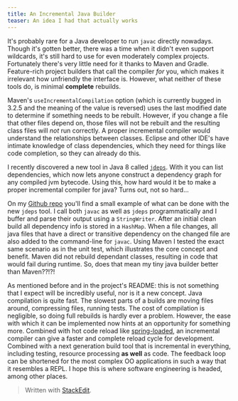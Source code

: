 ```yaml
---
title: An Incremental Java Builder
teaser: An idea I had that actually works
---
```

It's probably rare for a Java developer to run `javac` directly nowadays. Though it's gotten better, there was a time when it didn't even support wildcards, it's still hard to use for even moderately complex projects. Fortunately there's very little need for it thanks to Maven and Gradle. Feature-rich project builders that call the compiler *for* you, which makes it irrelevant how unfriendly the interface is. However, what neither of these tools do, is minimal **complete** rebuilds. 

Maven's `useIncrementalCompilation` option (which is currently bugged in 3.2.5 and the meaning of the value is reversed) uses the last modified date to determine if something needs to be rebuilt. However, if you change a file that other files depend on, those files will not be rebuilt and the resulting class files will *not* run correctly. A proper incremental compiler would understand the relationships between classes. Eclipse and other IDE's have intimate knowledge of class dependencies, which they need for things like code completion, so they can already do this.

I recently discovered a new tool in Java 8 called [`jdeps`](http://docs.oracle.com/javase/8/docs/technotes/tools/unix/jdeps.html). With it you can list dependencies, which now lets anyone construct a dependency graph for any compiled jvm bytecode. Using this, how hard would it be to make a proper incremental compiler for java? Turns out, not so hard...

On my [Github repo](https://github.com/arienkock/java-incremental-builder/tree/master/builder) you'll find a small example of what can be done with the new `jdeps` tool. I call both `javac` as well as `jdeps` programmatically and I buffer and parse their output using a `StringWriter`. After an initial clean build all dependency info is stored in a `HashMap`. When a file changes, all java files that have a direct or transitive dependency on the changed file are also added to the command-line for `javac`. Using Maven I tested the exact same scenario as in the unit test, which illustrates the core concept and benefit. Maven did not rebuild dependant classes, resulting in code that would fail during runtime. So, does that mean my tiny java builder better than Maven??!?!

As mentioned before and in the project's README: this is not something that I expect will be incredibly useful, nor is it a new concept. Java compilation is quite fast. The slowest parts of a builds are moving files around, compressing files, running tests. The cost of compilation is negligible, so doing full rebuilds is hardly ever a problem. However, the ease with which it can be implemented now hints at an opportunity for something more. Combined with hot code reload like [spring-loaded](https://github.com/spring-projects/spring-loaded), an incremental compiler can give a faster and complete reload cycle for development. Combined with a next generation build tool that is incremental in everything, including testing, resource processing **as well** as code. The feedback loop can be shortened for the most complex OO applications in such a way that it resembles a REPL. I hope this is where software engineering is headed, among other places.

> Written with [StackEdit](https://stackedit.io/).
